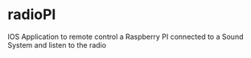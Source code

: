 # radioPI
IOS Application to remote control a Raspberry PI connected to a Sound System and listen to the radio
